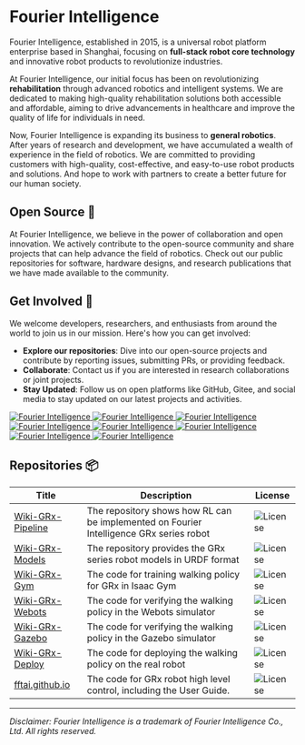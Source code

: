 # Fourier Intelligence

Fourier Intelligence, established in 2015, is a universal robot platform enterprise based in Shanghai,
focusing on **full-stack robot core technology** and innovative robot products to revolutionize industries.

At Fourier Intelligence, our initial focus has been on revolutionizing **rehabilitation** through advanced robotics and intelligent systems.
We are dedicated to making high-quality rehabilitation solutions both accessible and affordable,
aiming to drive advancements in healthcare and improve the quality of life for individuals in need.

Now, Fourier Intelligence is expanding its business to **general robotics**.
After years of research and development, we have accumulated a wealth of experience in the field of robotics.
We are committed to providing customers with high-quality, cost-effective, and easy-to-use robot products and solutions.
And hope to work with partners to create a better future for our human society.

## Open Source 🌟

At Fourier Intelligence, we believe in the power of collaboration and open innovation.
We actively contribute to the open-source community and share projects that can help advance the field of robotics.
Check out our public repositories for software, hardware designs, and research publications that we have made available to the community.

## Get Involved 👥

We welcome developers, researchers, and enthusiasts from around the world to join us in our mission. Here's how you can get involved:

- **Explore our repositories**: Dive into our open-source projects and contribute by reporting issues, submitting PRs, or providing feedback.
- **Collaborate**: Contact us if you are interested in research collaborations or joint projects.
- **Stay Updated**: Follow us on open platforms like GitHub, Gitee, and social media to stay updated on our latest projects and activities.

<a href="https://github.com/FFTAI">
<img src="https://img.shields.io/badge/github-Fourier Intelligence-black?logo=github" alt="Fourier Intelligence">
</a>
<a href="https://www.facebook.com/FourierIntelligence/">
<img src="https://img.shields.io/badge/facebook-Fourier Intelligence-blue?logo=facebook" alt="Fourier Intelligence">
</a>
<a href="https://www.instagram.com/fourierintelligence/">
<img src="https://img.shields.io/badge/instagram-Fourier Intelligence-blue?logo=instagram" alt="Fourier Intelligence">
</a>
<a href="https://x.com/fourierrobots">
<img src="https://img.shields.io/badge/twitter-Fourier Intelligence-blue?logo=twitter" alt="Fourier Intelligence">
</a>
<a href="https://sg.linkedin.com/company/fourier-intelligence-co.-ltd.">
<img src="https://img.shields.io/badge/linkedin-Fourier Intelligence-blue?logo=linkedin" alt="Fourier Intelligence">
</a>
<a href="https://www.youtube.com/channel/UCAa-HGV-4fLSYZdiuv5Pwcw/videos">
<img src="https://img.shields.io/badge/youtube-Fourier Intelligence-red?logo=youtube" alt="Fourier Intelligence">
</a>

<a href="https://space.bilibili.com/519804427">
<img src="https://img.shields.io/badge/bilibili-Fourier Intelligence-blue?logo=bilibili" alt="Fourier Intelligence">
</a>
<a href="https://weibo.com/u/5864359593">
<img src="https://img.shields.io/badge/weibo-Fourier Intelligence-red?logo=sina-weibo" alt="Fourier Intelligence">
</a>


## Repositories 📦

| Title                                                           | Description                                                                             | License                                                                  |
|-----------------------------------------------------------------|-----------------------------------------------------------------------------------------|--------------------------------------------------------------------------|
| [Wiki-GRx-Pipeline](https://github.com/FFTAI/Wiki-GRx-Pipeline) | The repository shows how RL can be implemented on Fourier Intelligence GRx series robot | <img src="https://img.shields.io/badge/license-GPL-green" alt="License"> |
| [Wiki-GRx-Models](https://github.com/FFTAI/Wiki-GRx-Models)     | The repository provides the GRx series robot models in URDF format                      | <img src="https://img.shields.io/badge/license-GPL-green" alt="License"> |
| [Wiki-GRx-Gym](https://github.com/FFTAI/Wiki-GRx-Gym)           | The code for training walking policy for GRx in Isaac Gym                               | <img src="https://img.shields.io/badge/license-GPL-green" alt="License"> |
| [Wiki-GRx-Webots](https://github.com/FFTAI/Wiki-GRx-Webots)     | The code for verifying the walking policy in the Webots simulator                       | <img src="https://img.shields.io/badge/license-GPL-green" alt="License"> |
| [Wiki-GRx-Gazebo](https://github.com/FFTAI/Wiki-GRx-Gazebo)     | The code for verifying the walking policy in the Gazebo simulator                       | <img src="https://img.shields.io/badge/license-GPL-green" alt="License"> |
| [Wiki-GRx-Deploy](https://github.com/FFTAI/Wiki-GRx-Deploy)     | The code for deploying the walking policy on the real robot                             | <img src="https://img.shields.io/badge/license-GPL-green" alt="License"> |
| [fftai.github.io](fftai.github.io)                              | The code for GRx robot high level control, including the User Guide.                    | <img src="https://img.shields.io/badge/license-MIT-red" alt="License">   |

---

*Disclaimer: Fourier Intelligence is a trademark of Fourier Intelligence Co., Ltd. All rights reserved.*
